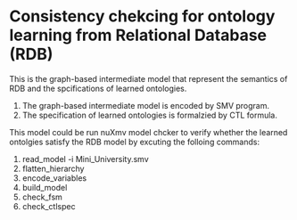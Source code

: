 # Consistency chekcing for ontology learning from Relational Database (RDB)

This is the graph-based intermediate model that represent the semantics of RDB and the spcifications of learned ontologies.
1. The graph-based intermediate model is encoded by SMV program.
2. The specification of learned ontologies is formalzied by CTL formula.

This model could be run nuXmv model chcker to verify whether the learned ontolgies satisfy the RDB model by excuting the folloing commands:
1. read_model -i Mini_University.smv
2. flatten_hierarchy
3. encode_variables
4. build_model
5. check_fsm
6. check_ctlspec



